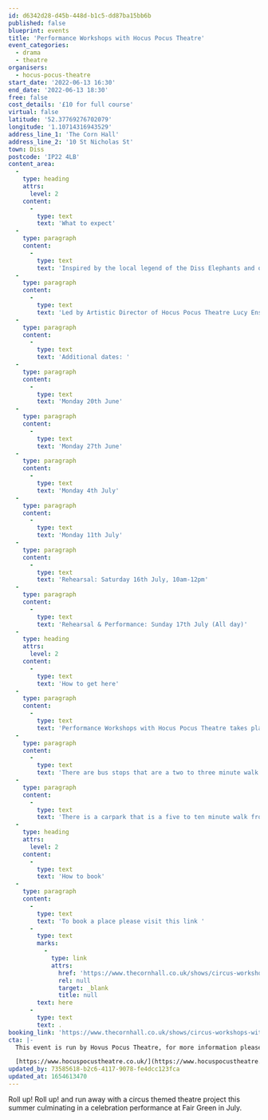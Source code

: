 ```yaml
---
id: d6342d28-d45b-448d-b1c5-dd87ba15bb6b
published: false
blueprint: events
title: 'Performance Workshops with Hocus Pocus Theatre'
event_categories:
  - drama
  - theatre
organisers:
  - hocus-pocus-theatre
start_date: '2022-06-13 16:30'
end_date: '2022-06-13 18:30'
free: false
cost_details: '£10 for full course'
virtual: false
latitude: '52.37769276702079'
longitude: '1.10714316943529'
address_line_1: 'The Corn Hall'
address_line_2: '10 St Nicholas St'
town: Diss
postcode: 'IP22 4LB'
content_area:
  -
    type: heading
    attrs:
      level: 2
    content:
      -
        type: text
        text: 'What to expect'
  -
    type: paragraph
    content:
      -
        type: text
        text: 'Inspired by the local legend of the Diss Elephants and other circus heritage stories the group will meet weekly to devise an outdoor performance piece.'
  -
    type: paragraph
    content:
      -
        type: text
        text: 'Led by Artistic Director of Hocus Pocus Theatre Lucy Enskat, the sessions will incorporate games, clown techniques, improvisation exercises and collaborative performance. Weaving a magical narrative together the group will co-create the show from scratch and be supported with elements of costume design, sound and production too!'
  -
    type: paragraph
    content:
      -
        type: text
        text: 'Additional dates: '
  -
    type: paragraph
    content:
      -
        type: text
        text: 'Monday 20th June'
  -
    type: paragraph
    content:
      -
        type: text
        text: 'Monday 27th June'
  -
    type: paragraph
    content:
      -
        type: text
        text: 'Monday 4th July'
  -
    type: paragraph
    content:
      -
        type: text
        text: 'Monday 11th July'
  -
    type: paragraph
    content:
      -
        type: text
        text: 'Rehearsal: Saturday 16th July, 10am-12pm'
  -
    type: paragraph
    content:
      -
        type: text
        text: 'Rehearsal & Performance: Sunday 17th July (All day)'
  -
    type: heading
    attrs:
      level: 2
    content:
      -
        type: text
        text: 'How to get here'
  -
    type: paragraph
    content:
      -
        type: text
        text: 'Performance Workshops with Hocus Pocus Theatre takes place at The Corn Hall.'
  -
    type: paragraph
    content:
      -
        type: text
        text: 'There are bus stops that are a two to three minute walk from the venue.'
  -
    type: paragraph
    content:
      -
        type: text
        text: 'There is a carpark that is a five to ten minute walk from the venue.'
  -
    type: heading
    attrs:
      level: 2
    content:
      -
        type: text
        text: 'How to book'
  -
    type: paragraph
    content:
      -
        type: text
        text: 'To book a place please visit this link '
      -
        type: text
        marks:
          -
            type: link
            attrs:
              href: 'https://www.thecornhall.co.uk/shows/circus-workshops-with-hocus-pocus-theatre/'
              rel: null
              target: _blank
              title: null
        text: here
      -
        type: text
        text: .
booking_link: 'https://www.thecornhall.co.uk/shows/circus-workshops-with-hocus-pocus-theatre/'
cta: |-
  This event is run by Hovus Pocus Theatre, for more information please get in touch via:

  [https://www.hocuspocustheatre.co.uk/](https://www.hocuspocustheatre.co.uk/)
updated_by: 73585618-b2c6-4117-9078-fe4dcc123fca
updated_at: 1654613470
---
```

Roll up! Roll up! and run away with a circus themed theatre project this summer culminating in a celebration performance at Fair Green in July.